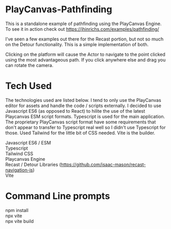 # PlayCanvas-Pathfinding
This is a standalone example of pathfinding using the PlayCanvas Engine. To see it in action check out https://jhinrichs.com/examples/pathfinding/

I've seen a few examples out there for the Recast portion, but not so much on the Detour functionality.  This is a simple implementation of both.

Clicking on the platform will cause the Actor to navigate to the point clicked using the most advantageous path. If you click anywhere else and drag you can rotate the camera.  

# Tech Used
The technologies used are listed below.  I tend to only use the PlayCanvas editor for assets and handle the code / scripts externally. I decided to use Javascript ES6 (as opposed to React) to hilite the use of the latest Playcanvas ESM script formats.  Typescript is used for the main application. The proprietary PlayCanvas script format have some requirements that don't appear to transfer to Typescript real well so I didn't use Typescript for those.  Used Tailwind for the little bit of CSS needed.  Vite is the builder.

Javascript ES6 / ESM  
Typescript  
Tailwind CSS  
Playcanvas Engine  
Recast / Detour Libraries (https://github.com/isaac-mason/recast-navigation-js)  
Vite  

# Command Line prompts
npm install  
npx vite  
npx vite build  
